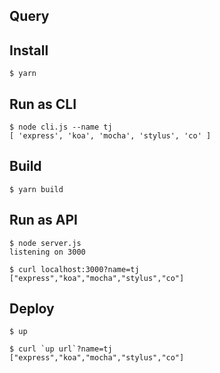 ## Query

## Install

```
$ yarn
```

## Run as CLI
```
$ node cli.js --name tj
[ 'express', 'koa', 'mocha', 'stylus', 'co' ]
```

## Build

```
$ yarn build
```

## Run as API
```
$ node server.js
listening on 3000
```

```
$ curl localhost:3000?name=tj
["express","koa","mocha","stylus","co"]
```

## Deploy

```
$ up
```

```
$ curl `up url`?name=tj
["express","koa","mocha","stylus","co"]
```
